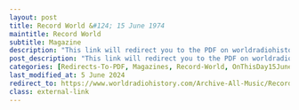 ```yaml
---
layout: post
title: Record World &#124; 15 June 1974
maintitle: Record World
subtitle: Magazine
description: "This link will redirect you to the PDF on worldradiohistory.com Once your viewing the PDF search for &quot;zavaroni&quot;"
post_description: "This link will redirect you to the PDF on worldradiohistory.com Once your viewing the PDF search for &quot;zavaroni&quot;"
categories: [Redirects-To-PDF, Magazines, Record-World, OnThisDay15June]
last_modified_at: 5 June 2024
redirect_to: https://www.worldradiohistory.com/Archive-All-Music/Record-World/70s/74/RW-1974-06-15.pdf
class: external-link
---
```


